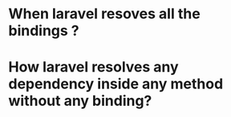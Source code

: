 # When laravel resoves all the bindings ?

# How laravel resolves any dependency inside any method without any binding?
